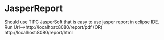 # JasperReport
Should use TIPC JasperSoft that is easy to use jasper report in eclipse IDE.
Run Url==>http://localhost:8080/report/pdf (OR) http://localhost:8080/report/html
